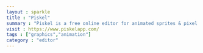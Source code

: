 ```yaml
---
layout : sparkle
title : "Piskel"
summary : "Piskel is a free online editor for animated sprites & pixel art."
visit : https://www.piskelapp.com/
tags : ["graphics","animation"]
category : "editor"
---
```

